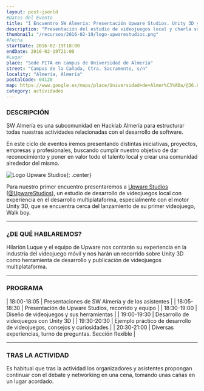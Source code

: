 ```yaml
---
layout: post-jsonld
#Datos del Evento
title: "I Encuentro SW Almería: Presentación Upware Studios. Unity 3D y videojuegos multiplataforma"
description: "Presentación del estudio de videojuegos local y charla sobre Unity 3D como motor de videojuegos para plataformas móviles"
thumbnail: "/recursos/2016-02-19/logo-upwarestudios.png"
#Fecha
startDate: 2016-02-19T18:00
endDate: 2016-02-19T21:00
#Lugar
place: "Sede PITA en campus de Universidad de Almería"
street: "Campus de la Cañada, Ctra. Sacramento, s/n"
locality: "Almería, Almería"
postalCode: 04120
map: https://www.google.es/maps/place/Universidad+de+Almer%C3%ADa/@36.8296051,-2.4088215,17z
category: actividades
---
```


### DESCRIPCIÓN

SW Almería es una subcomunidad en Hacklab Almería para estructurar todas nuestras actividades relacionadas con el desarrollo de software.

En este ciclo de eventos iremos presentando distintas iniciativas, proyectos, empresas y profesionales, buscando cumplir nuestro objetivo de dar reconocimiento y poner en valor todo el talento local y crear una comunidad alrededor del mismo.

![Logo Upware Studios]({{site.url}}/recursos/2016-02-19/logo-upwarestudios.png "Logo Upware Studios"){: .center}

Para nuestro primer encuentro presentaremos a [Upware Studios](http://upwarestudios.com/) ([@UpwareStudios](https://twitter.com/upwarestudios)), un estudio de desarrollo de videojuegos local con experiencia en el desarrollo multiplataforma, especialmente con el motor Unity 3D, que se encuentra cerca del lanzamiento de su primer videojuego, Walk boy.


---

### ¿DE QUÉ HABLAREMOS?

Hilarión Luque y el equipo de Upware nos contarán su experiencia en la industria del videojuego móvil y nos harán un recorrido sobre Unity 3D como herramienta de desarrollo y publicación de videojuegos multiplataforma.

---

### PROGRAMA

| 18:00-18:05   | Presentaciones de SW Almería y de los asistentes |
| 18:05-18:30   | Presentación de Upware Studios, recorrido y equipo |
| 18:30-19:00 	| Diseño de videojuegos y sus herramientas |
| 19:00-19:30	| Desarrollo de videojuegos con Unity 3D |
| 19:30-20:30	| Ejemplo práctico de desarrollo de videojuegos, consejos y curiosidades |
| 20:30-21:00	| Diversas experiencias, turno de preguntas. Sección flexible |

---

### TRAS LA ACTIVIDAD

Es habitual que tras la actividad los organizadores y asistentes propongan continuar con el debate y networking en una cena, tomando unas cañas en un lugar acordado.
